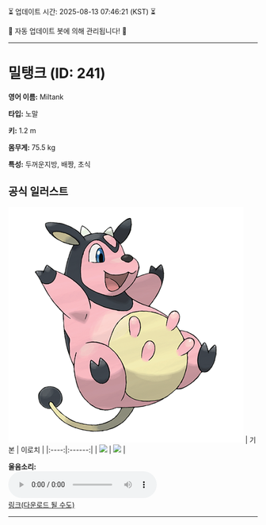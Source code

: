 
⏳ 업데이트 시간: 2025-08-13 07:46:21 (KST) ⏳

🤖 자동 업데이트 봇에 의해 관리됩니다! 🤖

---

# 밀탱크 (ID: 241)
**영어 이름:** Miltank

**타입:** 노말

**키:** 1.2 m

**몸무게:** 75.5 kg

**특성:** 두꺼운지방, 배짱, 초식

## 공식 일러스트
![](https://raw.githubusercontent.com/PokeAPI/sprites/master/sprites/pokemon/other/official-artwork/241.png)
| 기본 | 이로치 |
|:----:|:------:|
| <img src="http://play.pokemonshowdown.com/sprites/ani/miltank.gif" width="200"> | <img src="http://play.pokemonshowdown.com/sprites/ani-shiny/miltank.gif" width="200"> |

**울음소리:**<br><audio controls src="https://raw.githubusercontent.com/PokeAPI/cries/main/cries/pokemon/latest/241.ogg"></audio><br> [링크(다운로드 될 수도)](https://raw.githubusercontent.com/PokeAPI/cries/main/cries/pokemon/latest/241.ogg)


---
